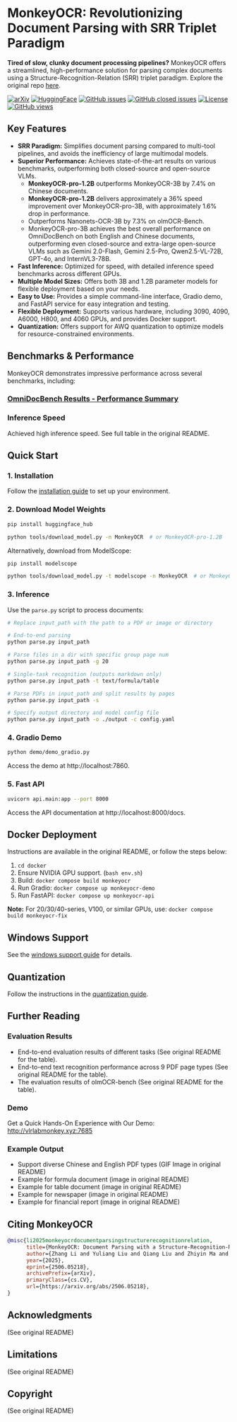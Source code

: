 # MonkeyOCR: Revolutionizing Document Parsing with SRR Triplet Paradigm

**Tired of slow, clunky document processing pipelines?** MonkeyOCR offers a streamlined, high-performance solution for parsing complex documents using a Structure-Recognition-Relation (SRR) triplet paradigm. Explore the original repo [here](https://github.com/Yuliang-Liu/MonkeyOCR).

[![arXiv](https://img.shields.io/badge/Arxiv-MonkeyOCR-b31b1b.svg?logo=arXiv)](https://arxiv.org/abs/2506.05218)
[![HuggingFace](https://img.shields.io/badge/HuggingFace%20Weights-black.svg?logo=HuggingFace)](https://huggingface.co/echo840/MonkeyOCR)
[![GitHub issues](https://img.shields.io/github/issues/Yuliang-Liu/MonkeyOCR?color=critical&label=Issues)](https://github.com/Yuliang-Liu/MonkeyOCR/issues?q=is%3Aopen+is%3Aissue)
[![GitHub closed issues](https://img.shields.io/github/issues-closed/Yuliang-Liu/MonkeyOCR?color=success&label=Issues)](https://github.com/Yuliang-Liu/MonkeyOCR/issues?q=is%3Aissue+is%3Aclosed)
[![License](https://img.shields.io/badge/License-Apache%202.0-yellow)](https://github.com/Yuliang-Liu/MonkeyOCR/blob/main/LICENSE.txt)
[![GitHub views](https://komarev.com/ghpvc/?username=Yuliang-Liu&repo=MonkeyOCR&color=brightgreen&label=Views)](https://github.com/Yuliang-Liu/MonkeyOCR)

## Key Features

*   **SRR Paradigm:** Simplifies document parsing compared to multi-tool pipelines, and avoids the inefficiency of large multimodal models.
*   **Superior Performance:** Achieves state-of-the-art results on various benchmarks, outperforming both closed-source and open-source VLMs.
    *   **MonkeyOCR-pro-1.2B** outperforms MonkeyOCR-3B by 7.4% on Chinese documents.
    *   **MonkeyOCR-pro-1.2B** delivers approximately a 36% speed improvement over MonkeyOCR-pro-3B, with approximately 1.6% drop in performance.
    *   Outperforms Nanonets-OCR-3B by 7.3% on olmOCR-Bench.
    *   MonkeyOCR-pro-3B achieves the best overall performance on OmniDocBench on both English and Chinese documents, outperforming even closed-source and extra-large open-source VLMs such as Gemini 2.0-Flash, Gemini 2.5-Pro, Qwen2.5-VL-72B, GPT-4o, and InternVL3-78B.
*   **Fast Inference:** Optimized for speed, with detailed inference speed benchmarks across different GPUs.
*   **Multiple Model Sizes:** Offers both 3B and 1.2B parameter models for flexible deployment based on your needs.
*   **Easy to Use:**  Provides a simple command-line interface, Gradio demo, and FastAPI service for easy integration and testing.
*   **Flexible Deployment:** Supports various hardware, including 3090, 4090, A6000, H800, and 4060 GPUs, and provides Docker support.
*   **Quantization:** Offers support for AWQ quantization to optimize models for resource-constrained environments.

## Benchmarks & Performance

MonkeyOCR demonstrates impressive performance across several benchmarks, including:

### [OmniDocBench Results - Performance Summary](https://v1.ax1x.com/2025/07/15/EKhkhY.png)

### Inference Speed

Achieved high inference speed. See full table in the original README.

## Quick Start

### 1. Installation

Follow the [installation guide](https://github.com/Yuliang-Liu/MonkeyOCR/blob/main/docs/install_cuda_pp.md#install-with-cuda-support) to set up your environment.

### 2. Download Model Weights

```bash
pip install huggingface_hub

python tools/download_model.py -n MonkeyOCR  # or MonkeyOCR-pro-1.2B
```

Alternatively, download from ModelScope:

```bash
pip install modelscope

python tools/download_model.py -t modelscope -n MonkeyOCR  # or MonkeyOCR-pro-1.2B
```

### 3. Inference

Use the `parse.py` script to process documents:

```bash
# Replace input_path with the path to a PDF or image or directory

# End-to-end parsing
python parse.py input_path

# Parse files in a dir with specific group page num
python parse.py input_path -g 20

# Single-task recognition (outputs markdown only)
python parse.py input_path -t text/formula/table

# Parse PDFs in input_path and split results by pages
python parse.py input_path -s

# Specify output directory and model config file
python parse.py input_path -o ./output -c config.yaml
```

### 4. Gradio Demo

```bash
python demo/demo_gradio.py
```

Access the demo at http://localhost:7860.

### 5. Fast API

```bash
uvicorn api.main:app --port 8000
```

Access the API documentation at http://localhost:8000/docs.

## Docker Deployment

Instructions are available in the original README, or follow the steps below:
1.  `cd docker`
2.  Ensure NVIDIA GPU support. (`bash env.sh`)
3.  Build: `docker compose build monkeyocr`
4.  Run Gradio: `docker compose up monkeyocr-demo`
5.  Run FastAPI: `docker compose up monkeyocr-api`

**Note:** For 20/30/40-series, V100, or similar GPUs, use: `docker compose build monkeyocr-fix`

## Windows Support

See the [windows support guide](docs/windows_support.md) for details.

## Quantization

Follow the instructions in the [quantization guide](docs/Quantization.md).

## Further Reading

### Evaluation Results
*   End-to-end evaluation results of different tasks (See original README for the table).
*   End-to-end text recognition performance across 9 PDF page types (See original README for the table).
*   The evaluation results of olmOCR-bench (See original README for the table).

### Demo
Get a Quick Hands-On Experience with Our Demo:  http://vlrlabmonkey.xyz:7685

### Example Output
*   Support diverse Chinese and English PDF types (GIF Image in original README)
*   Example for formula document (image in original README)
*   Example for table document (image in original README)
*   Example for newspaper (image in original README)
*   Example for financial report (image in original README)

## Citing MonkeyOCR

```bibtex
@misc{li2025monkeyocrdocumentparsingstructurerecognitionrelation,
      title={MonkeyOCR: Document Parsing with a Structure-Recognition-Relation Triplet Paradigm}, 
      author={Zhang Li and Yuliang Liu and Qiang Liu and Zhiyin Ma and Ziyang Zhang and Shuo Zhang and Zidun Guo and Jiarui Zhang and Xinyu Wang and Xiang Bai},
      year={2025},
      eprint={2506.05218},
      archivePrefix={arXiv},
      primaryClass={cs.CV},
      url={https://arxiv.org/abs/2506.05218}, 
}
```

## Acknowledgments

(See original README)

## Limitations

(See original README)

## Copyright

(See original README)